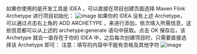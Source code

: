 如果你使用的是开发工具是 IDEA ，可以直接在项目创建页面选择 Maven Flink Archetype 进行项目初始化：
![image](https://github.com/wjn0918/Study/SoftWare/images/IDEA/IntelliJ/flink-maven.png)
如果你的 IDEA 没有上述 Archetype， 可以通过点击右上角的 ADD ARCHETYPE ，来进行添加，依次填入所需信息，这些信息都可以从上述的 archetype:generate 语句中获取。点击 OK 保存后，该 Archetype 就会一直存在于你的 IDEA 中，之后每次创建项目时，只需要直接选择该 Archetype 即可：
注意：填写的内容中不能有空格及其他字符
![image](https://github.com/wjn0918/Study/SoftWare/images/IDEA/IntelliJ/flink-maven-new.png)